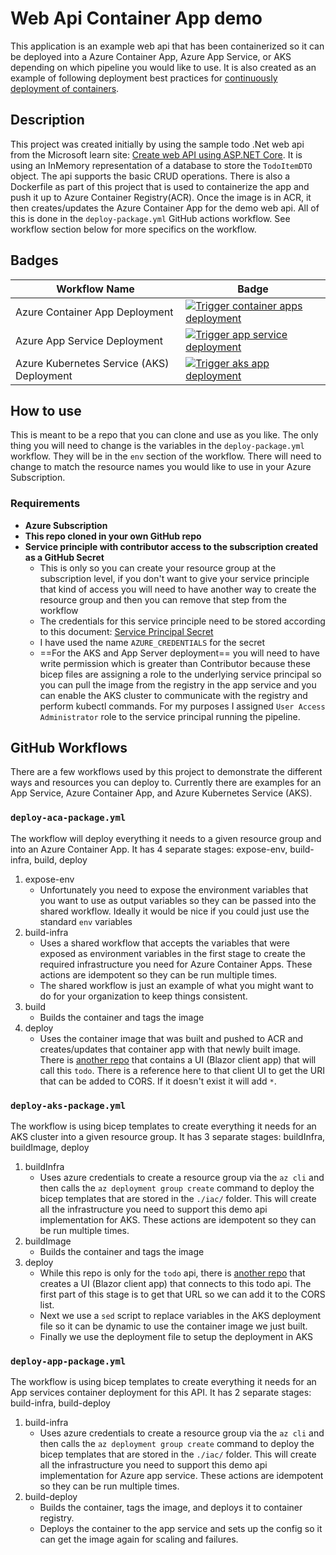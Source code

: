 

# Web Api Container App demo

This application is an example web api that has been containerized so it can be deployed into a Azure Container App, Azure App Service, or AKS depending on which pipeline you would like to use.  It is also created as an example of following deployment best practices for [continuously deployment of containers](https://learn.microsoft.com/en-us/azure/app-service/deploy-best-practices#continuously-deploy-containers).

## Description

This project was created initially by using the sample todo .Net web api from the Microsoft learn site:  [Create web API using ASP.NET Core](https://learn.microsoft.com/en-us/aspnet/core/tutorials/first-web-api?view=aspnetcore-6.0&tabs=visual-studio-code).  It is using an InMemory representation of a database to store the `TodoItemDTO` object.  The api supports the basic CRUD operations.  There is also a Dockerfile as part of this project that is used to containerize the app and push it up to Azure Container Registry(ACR).  Once the image is in ACR, it then creates/updates the Azure Container App for the demo web api.  All of this is done in the `deploy-package.yml` GitHub actions workflow.  See workflow section below for more specifics on the workflow.

## Badges

| Workflow Name     | Badge |
| ----------- | ----------- |
| Azure Container App Deployment | [![Trigger container apps deployment](https://github.com/anotherRedbeard/web-api-demo-container/actions/workflows/deploy-aca-package.yml/badge.svg?branch=main)](https://github.com/anotherRedbeard/web-api-demo-container/actions/workflows/deploy-aca-package.yml) |
| Azure App Service Deployment | [![Trigger app service deployment](https://github.com/anotherRedbeard/web-api-demo-container/actions/workflows/deploy-app-service.yml/badge.svg)](https://github.com/anotherRedbeard/web-api-demo-container/actions/workflows/deploy-app-service.yml) |
| Azure Kubernetes Service (AKS) Deployment   | [![Trigger aks app deployment](https://github.com/anotherRedbeard/web-api-demo-container/actions/workflows/deploy-aks-package.yaml/badge.svg)](https://github.com/anotherRedbeard/web-api-demo-container/actions/workflows/deploy-aks-package.yaml)        |

## How to use

This is meant to be a repo that you can clone and use as you like.  The only thing you will need to change is the variables in the `deploy-package.yml` workflow.  They will be in the `env` section of the workflow.  There will need to change to match the resource names you would like to use in your Azure Subscription.

### Requirements

- **Azure Subscription**
- **This repo cloned in your own GitHub repo**
- **Service principle with contributor access to the subscription created as a GitHub Secret**
  - This is only so you can create your resource group at the subscription level, if you don't want to give your service principle that kind of access you will need to have another way to create the resource group and then you can remove that step from the workflow
  - The credentials for this service principle need to be stored according to this document:  [Service Principal Secret](https://learn.microsoft.com/en-us/azure/developer/github/connect-from-azure?tabs=azure-portal%2Clinux#use-the-azure-login-action-with-a-service-principal-secret)
  - I have used the name `AZURE_CREDENTIALS` for the secret
  - ==For the AKS and App Server deployment== you will need to have write permission which is greater than Contributor because these bicep files are assigning a role to the underlying service principal so you can pull the image from the registry in the app service and you can enable the AKS cluster to communicate with the registry and perform kubectl commands.  For my purposes I assigned `User Access Administrator` role to the service principal running the pipeline.

## GitHub Workflows

There are a few workflows used by this project to demonstrate the different ways and resources you can deploy to.  Currently there are examples for an App Service, Azure Container App, and Azure Kubernetes Service (AKS).

### `deploy-aca-package.yml`

The workflow will deploy everything it needs to a given resource group and into an Azure Container App.  It has 4 separate stages: expose-env, build-infra, build, deploy

1. expose-env
    - Unfortunately you need to expose the environment variables that you want to use as output variables so they can be passed into the shared workflow. Ideally it would be nice if you could just use the standard `env` variables
2. build-infra
    - Uses a shared workflow that accepts the variables that were exposed as environment variables in the first stage to create the required infrastructure you need for Azure Container Apps.  These actions are idempotent so they can be run multiple times.
    - The shared workflow is just an example of what you might want to do for your organization to keep things consistent.
3. build
    - Builds the container and tags the image
4. deploy
    - Uses the container image that was built and pushed to ACR and creates/updates that container app with that newly built image. There is [another repo](https://github.com/anotherRedbeard/blazor-demo-container) that contains a UI (Blazor client app) that will call this `todo`.  There is a reference here to that client UI to get the URI that can be added to CORS. If it doesn't exist it will add `*`.

### `deploy-aks-package.yml`

The workflow is using bicep templates to create everything it needs for an AKS cluster into a given resource group.  It has 3 separate stages: buildInfra, buildImage, deploy

1. buildInfra
    - Uses azure credentials to create a resource group via the `az cli` and then calls the `az deployment group create` command to deploy the bicep templates that are stored in the `./iac/` folder.  This will create all the infrastructure you need to support this demo api implementation for AKS.  These actions are idempotent so they can be run multiple times.
2. buildImage
    - Builds the container and tags the image
3. deploy
    - While this repo is only for the `todo` api, there is [another repo](https://github.com/anotherRedbeard/blazor-demo-container) that creates a UI (Blazor client app) that connects to this todo api. The first part of this stage is to get that URL so we can add it to the CORS list.
    - Next we use a `sed` script to replace variables in the AKS deployment file so it can be dynamic to use the container image we just built.
    - Finally we use the deployment file to setup the deployment in AKS

### `deploy-app-package.yml`

The workflow is using bicep templates to create everything it needs for an App services container deployment for this API. It has 2 separate stages: build-infra, build-deploy

1. build-infra
    - Uses azure credentials to create a resource group via the `az cli` and then calls the `az deployment group create` command to deploy the bicep templates that are stored in the `./iac/` folder.  This will create all the infrastructure you need to support this demo api implementation for Azure app service.  These actions are idempotent so they can be run multiple times.
2. build-deploy
    - Builds the container, tags the image, and deploys it to container registry.
    - Deploys the container to the app service and sets up the config so it can get the image again for scaling and failures.
